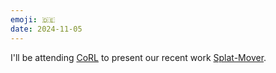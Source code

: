```yaml
---
emoji: 🇩🇪
date: 2024-11-05
---
```

I'll be attending [CoRL](https://www.corl.org/home) to present our recent work [Splat-Mover](https://splatmover.github.io/). 